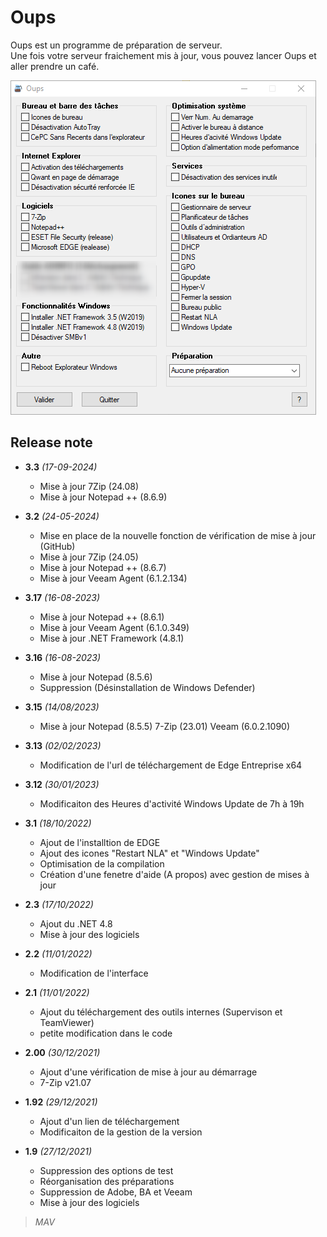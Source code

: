 # Oups
Oups est un programme de préparation de serveur.   
Une fois votre serveur fraichement mis à jour, vous pouvez lancer Oups et aller prendre un café.

![MarkdownViewer++](https://raw.githubusercontent.com/tatascorp/mavapps/main/MAVAPPS/Oups/Oups_img-01.png)
## Release note
* **3.3** *(17-09-2024)*
    * Mise à jour 7Zip (24.08)
    * Mise à jour Notepad ++ (8.6.9)

* **3.2** *(24-05-2024)*
    * Mise en place de la nouvelle fonction de vérification de mise à jour (GitHub)
    * Mise à jour 7Zip (24.05)
    * Mise à jour Notepad ++ (8.6.7)
    * Mise à jour Veeam Agent (6.1.2.134)

* **3.17** *(16-08-2023)*
    * Mise à jour Notepad ++ (8.6.1)
    * Mise à jour Veeam Agent (6.1.0.349)
    * Mise à jour .NET Framework (4.8.1)

* **3.16** *(16-08-2023)*
    * Mise à jour Notepad (8.5.6)
    * Suppression (Désinstallation de Windows Defender)

* **3.15** *(14/08/2023)*
    * Mise à jour Notepad (8.5.5) 7-Zip (23.01) Veeam (6.0.2.1090)

* **3.13** *(02/02/2023)*
    * Modification de l'url de téléchargement de Edge Entreprise x64

* **3.12** *(30/01/2023)*
    * Modificaiton des Heures d'activité Windows Update de 7h à 19h

* **3.1** *(18/10/2022)*
    * Ajout de l'installtion de EDGE
    * Ajout des icones "Restart NLA" et "Windows Update"
    * Optimisation de la compilation
    * Création d'une fenetre d'aide (A propos) avec gestion de mises à jour

* **2.3** *(17/10/2022)*
    * Ajout du .NET 4.8
    * Mise à jour des logiciels

* **2.2** *(11/01/2022)*
    * Modification de l'interface

* **2.1** *(11/01/2022)*
    * Ajout du téléchargement des outils internes (Supervison et TeamViewer)
    * petite modification dans le code

* **2.00** *(30/12/2021)*
    * Ajout d'une vérification de mise à jour au démarrage
    * 7-Zip v21.07

* **1.92** *(29/12/2021)*
    * Ajout d'un lien de téléchargement 
    * Modificaiton de la gestion de la version

* **1.9** *(27/12/2021)*
    * Suppression des options de test
    * Réorganisation des préparations
    * Suppression de Adobe, BA et Veeam
    * Mise à jour des logiciels

>*MAV*